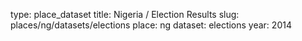 type: place_dataset
title: Nigeria / Election Results
slug: places/ng/datasets/elections
place: ng
dataset: elections
year: 2014
